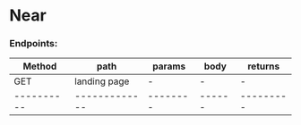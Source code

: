 # Near

### Endpoints:

| Method   | path        | params | body | returns |
|----------|-------------|--------|------|---------|
| GET      |landing page | -      | -    |-        |
|----------|-------------|--------|------|---------|


